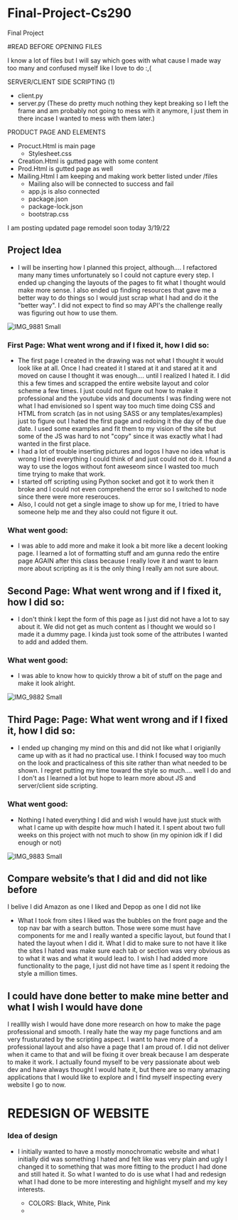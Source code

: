 # Final-Project-Cs290
Final Project 


#READ BEFORE OPENING FILES

I know a lot of files but I will say which goes with what cause I made way too many and confused myself like I love to do :,(

SERVER/CLIENT SIDE SCRIPTING (1)
- client.py
- server.py 
(These do pretty much nothing they kept breaking so I left the frame and am probably not going to mess with it anymore,
  I just them in there incase I wanted to mess with them later.) 
 
PRODUCT PAGE AND ELEMENTS
- Procuct.Html is main page
  - Stylesheet.css
- Creation.Html is gutted page with some content
- Prod.Html is gutted page as well 
- Mailing.Html I am keeping and making work better listed under /files
  - Mailing also will be connected to success and fail 
  - app.js is also connected 
  - package.json 
  - package-lock.json
  - bootstrap.css


I am posting updated page remodel soon today 3/19/22




## Project Idea 

- I will be inserting how I planned this project, although.... I refactored many many times unfortunately so I could not capture every step. I ended up changing the layouts of the pages to fit what I thought would make more sense. I also ended up finding resources that gave me a better way to do things so I would just scrap what I had and do it the "better way". I did not expect to find so may API's the challenge really was figuring out how to use them. 


![IMG_9881 Small](https://user-images.githubusercontent.com/56011637/158477118-7a56a12c-b2d0-40cb-9b5a-44861854ecdf.jpeg)

### First Page: What went wrong and if I fixed it, how I did so:
- The first page I created in the drawing was not what I thought it would look like at all. Once I had created it I stared at it and stared at it and moved on cause I thought it was enough.... until I realized I hated it. I did this a few times and scrapped the entire website layout and color scheme a few times. I just could not figure out how to make it professional and the youtube vids and documents I was finding were not what I had envisioned so I spent way too much time doing CSS and HTML from scratch (as in not using SASS or any templates/examples) just to figure out I hated the first page and redoing it the day of the due date. I used some examples and fit them to my vision of the site but some of the JS was hard to not "copy" since it was exactly what I had wanted in the first place. 
- I had a lot of trouble inserting pictures and logos I have no idea what is wrong I tried everything I could think of and just could not do it. I found a way to use the logos without font aweseom since I wasted too much time trying to make that work. 
- I started off scripting using Python socket and got it to work then it broke and I could not even comprehend the error so I switched to node since there were more reserouces. 
- Also, I could not get a single image to show up for me, I tried to have someone help me and they also could not figure it out. 

### What went good:
- I was able to add more and make it look a bit more like a decent looking page. I learned a lot of formatting stuff and am gunna redo the entire page AGAIN after this class because I really love it and want to learn more about scripting as it is the only thing I really am not sure about. 

## Second Page: What went wrong and if I fixed it, how I did so: 
- I don't think I kept the form of this page as I just did not have a lot to say about it. We did not get as much content as I thought we would so I made it a dummy page. I kinda just took some of the attributes I wanted to add and added them. 
### What went good:
- I was able to know how to quickly throw a bit of stuff on the page and make it look alright. 

![IMG_9882 Small](https://user-images.githubusercontent.com/56011637/158477347-0ccad122-55e3-4817-922c-ac80c2f9d4c4.jpeg)

## Third Page: Page: What went wrong and if I fixed it, how I did so: 
- I ended up changing my mind on this and did not like what I origianlly came up with as it had no practical use. I think I focused way too much on the look and practicalness of this site rather than what needed to be shown. I regret putting my time toward the style so much.... well I do and I don't as I learned a lot but hope to learn more about JS and server/client side scripting. 

### What went good:
- Nothing I hated everything I did and wish I would have just stuck with what I came up with despite how much I hated it. I spent about two full weeks on this project with not much to show (in my opinion idk if I did enough or not) 


![IMG_9883 Small](https://user-images.githubusercontent.com/56011637/158477527-b9d24577-6230-43e5-9ead-882a74241e73.jpeg)

## Compare website’s that I did and did not like before 
I belive I did Amazon as one I liked and Depop as one I did not like
- What I took from sites I liked was the bubbles on the front page and the top nav bar with a search button. Those were some must have components for me and I really wanted a specific layout, but found that I hated the layout when I did it. What I did to make sure to not have it like the sites I hated was make sure each tab or section was very obvious as to what it was and what it would lead to. I wish I had added more functionality to the page, I just did not have time as I spent it redoing the style a million times.

## I could have done better to make mine better and what I wish I would have done 

I realllly wish I would have done more research on how to make the page professional and smooth. I really hate the way my page functions and am very frusturated by the scripting aspect. I want to have more of a professional layout and also have a page that I am proud of. I did not deliver when it came to that and will be fixing it over break because I am desperate to make it work. I actually found myself to be very passionate about web dev and have always thought I would hate it, but there are so many amazing applications that I would like to explore and I find myself inspecting every website I go to now.








# REDESIGN OF WEBSITE

### Idea of design 

- I initially wanted to have a mostly monochromatic website and what I initially did was something I hated and felt like was very plain and ugly
  I changed it to something that was more fitting to the product I had done and still hated it. So what I wanted to do is use what I had and 
  redesign what I had done to be more interesting and highlight myself and my key interests. 
  
  - COLORS: Black, White, Pink
  - 

